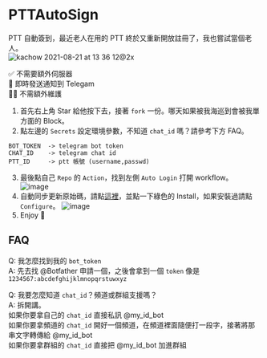 # PTTAutoSign
PTT 自動簽到，最近老人在用的 PTT 終於又重新開放註冊了，我也嘗試當個老人。 \
![kachow 2021-08-21 at 13 36 12@2x](https://user-images.githubusercontent.com/11913223/130311745-97ccf57e-6c67-423e-b4a6-d74908dd9df9.png)

✅ 不需要額外伺服器 \
🚀 即時發送通知到 Telegam \
👷‍♂️ 不需額外維護 

1. 首先右上角 Star 給他按下去，接著 `fork` 一份。哪天如果被我海巡到會被我單方面的 Block。
2. 點左邊的 `Secrets` 設定環境參數，不知道 `chat_id` 嗎？請參考下方 FAQ。
```
BOT_TOKEN  -> telegram bot token
CHAT_ID    -> telegram chat id
PTT_ID     -> ptt 帳號 (username,passwd)
```
3. 最後點自己 `Repo` 的 `Action`，找到左側 `Auto Login` 打開 workflow。 \
  ![image](https://user-images.githubusercontent.com/11913223/127421102-ada99cea-f20b-43ca-8899-8ba65b4b733b.png)
4. 自動同步更新原始碼，請點[這裡](https://github.com/apps/pull)，並點一下綠色的 Install，如果安裝過請點 `Configure`。 
   ![image](https://user-images.githubusercontent.com/11913223/127421412-7b146eab-4b12-4aea-b95a-656a49c73df2.png)
5. Enjoy 🎉


## FAQ
Q: 我怎麼找到我的 `bot_token` \
A: 先去找 @Botfather 申請一個，之後會拿到一個 `token` 像是 `1234567:abcdefghijklmnopqrstuwxyz` 

Q: 我要怎麼知道 `chat_id`？頻道或群組支援嗎？ \
A: 拆開講。 \
如果你要拿自己的 `chat_id` 直接私訊 @my_id_bot \
如果你要拿頻道的 `chat_id` 開好一個頻道，在頻道裡面隨便打一段字，接著將那串文字轉傳給 @my_id_bot \
如果你要拿群組的 `chat_id` 直接把 @my_id_bot 加進群組
